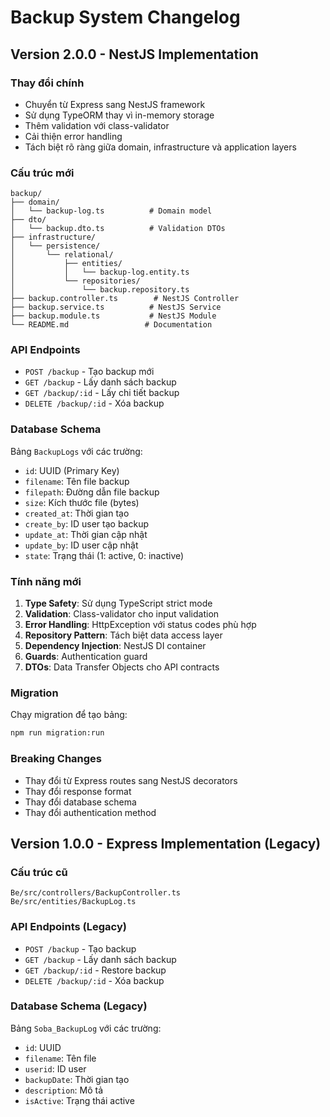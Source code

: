 # Backup System Changelog

## Version 2.0.0 - NestJS Implementation

### Thay đổi chính

- Chuyển từ Express sang NestJS framework
- Sử dụng TypeORM thay vì in-memory storage
- Thêm validation với class-validator
- Cải thiện error handling
- Tách biệt rõ ràng giữa domain, infrastructure và application layers

### Cấu trúc mới

```
backup/
├── domain/
│   └── backup-log.ts          # Domain model
├── dto/
│   └── backup.dto.ts          # Validation DTOs
├── infrastructure/
│   └── persistence/
│       └── relational/
│           ├── entities/
│           │   └── backup-log.entity.ts
│           └── repositories/
│               └── backup.repository.ts
├── backup.controller.ts        # NestJS Controller
├── backup.service.ts          # NestJS Service
├── backup.module.ts           # NestJS Module
└── README.md                 # Documentation
```

### API Endpoints

- `POST /backup` - Tạo backup mới
- `GET /backup` - Lấy danh sách backup
- `GET /backup/:id` - Lấy chi tiết backup
- `DELETE /backup/:id` - Xóa backup

### Database Schema

Bảng `BackupLogs` với các trường:

- `id`: UUID (Primary Key)
- `filename`: Tên file backup
- `filepath`: Đường dẫn file backup
- `size`: Kích thước file (bytes)
- `created_at`: Thời gian tạo
- `create_by`: ID user tạo backup
- `update_at`: Thời gian cập nhật
- `update_by`: ID user cập nhật
- `state`: Trạng thái (1: active, 0: inactive)

### Tính năng mới

1. **Type Safety**: Sử dụng TypeScript strict mode
2. **Validation**: Class-validator cho input validation
3. **Error Handling**: HttpException với status codes phù hợp
4. **Repository Pattern**: Tách biệt data access layer
5. **Dependency Injection**: NestJS DI container
6. **Guards**: Authentication guard
7. **DTOs**: Data Transfer Objects cho API contracts

### Migration

Chạy migration để tạo bảng:

```bash
npm run migration:run
```

### Breaking Changes

- Thay đổi từ Express routes sang NestJS decorators
- Thay đổi response format
- Thay đổi database schema
- Thay đổi authentication method

## Version 1.0.0 - Express Implementation (Legacy)

### Cấu trúc cũ

```
Be/src/controllers/BackupController.ts
Be/src/entities/BackupLog.ts
```

### API Endpoints (Legacy)

- `POST /backup` - Tạo backup
- `GET /backup` - Lấy danh sách backup
- `GET /backup/:id` - Restore backup
- `DELETE /backup/:id` - Xóa backup

### Database Schema (Legacy)

Bảng `Soba_BackupLog` với các trường:

- `id`: UUID
- `filename`: Tên file
- `userid`: ID user
- `backupDate`: Thời gian tạo
- `description`: Mô tả
- `isActive`: Trạng thái active
